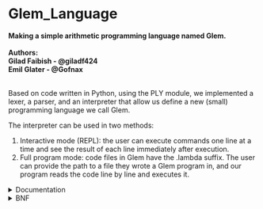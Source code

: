 # Glem_Language
**Making a simple arithmetic programming language named Glem.<br/><br/>**
**Authors:<br/>**
**Gilad Faibish - @giladf424<br/>**
**Emil Glater - @Gofnax<br/>**
<br/>

Based on code written in Python, using the PLY module, we implemented
 a lexer, a parser, and an interpreter that allow us define a new
 (small) programming language we call Glem.<br>

The interpreter can be used in two methods:
1. Interactive mode (REPL): the user can execute commands one line
 at a time and see the result of each line immediately after execution.
2. Full program mode: code files in Glem have the .lambda suffix. The
 user can provide the path to a file they wrote a Glem program in, and
 our program reads the code line by line and executes it.<br>

<details>
<summary> Documentation </summary>

***Data Types:***<br>
In Glem we support the usage of integers and boolean values,<br>
where all the values are immutable, and there are no variable assignments.<br>
<br>
With this, you can use basic arithmetic operations:
* Addition (+)
* Subtraction (-)
* Multiplication (*)
* Division (integer division) (/)
* Modulo (%)
  
and boolean and comparison operations:
* AND (&&)
* OR (||)
* NOT (!)
* Equality to (==)
* Not queal to (!=)
* Greater than (>)
* Less than (<)
* Greater than or equal to (>=)
* Less than or equal to (<=)
<br>

***Basic Usage:***<br>
The basic way to make use of Glem is to write one-line expressions,<br>
for which the interpreter will print the result. In addition, you can<br>
write an expression inside an expression, as shown below. At the end<br>
of each line, there has to be a ```;``` for the language to recognize<br>
the expression written as a statement it can execute.<br>
For example:
```
>>> 3 + 5;
8
>>> 12 >= 4;
true
>>> 4 * (5 + 2);
28
```
<br>

***Functions:***<br>
In Glem, you can define functions using the keyword ```mey``` and call them<br>
anywhere in the code from the point of their definition onwards.<br>
As Glem doesn't support variable assignment, writing a function that<br>
executes multiple statement won't affect that function's returned value,<br>
and only the result of the last statement will be returned.<br>
<br>
The format of a function definition is:<br>
```
mey {function_name, (arg1, arg2, ...)}
{statement; statement; ...; statement;};
```

For example, let's look at the definition of the function ```addOne``` that<br>
receives an integer and returns its value increased by 1:<br>
```
>>> mey {addOne, (n)} {n + 1;};
addOne defined.
```

The format of calling a function is:
```
function_name(arg1, arg2, arg3, ...);
```

Continuing with our example, assuming we defined ```addOne``` earlier in our<br>
code, to call it we simply need to write its name, followed by brackets with<br>
values that correspond to its expected values in them:
```
>>> addOne(3);
4
```

In addition to regular functions, Glem supports the usage of anonymous<br>
functions (lambda function/expressions). These allow you to write code with a higher<br>
level of complexity than a regular statement, but without the need to define<br>
a function beforehand. For Glem to recognize a lamda function, it has to be defined<br>
using the ```lambda``` keyword.<br>
<br>
The format of a lambda function, as recognized by Glem is:
```
Lambda param.(expression)
```
Where ```param``` can be switched with any other identifier for the parameter<br>
the lambda function expects to receive, and any expression can be written inside<br>
the brackets.<br>
<br>

***Comments:***<br>
Glem allows you to add comments to your code to elevate its readability just like<br>
many other languages. To insert a comment in the code you simply need to wrap it<br>
with ```#```'s.<br>
For example:
```
...
3 + 5;  # Example code #
addThree(13);  # Works like addOne but increase value by 3 #
5 * 2 # You can even put a comment in the middle of a statement # + true;
...
```


</details>

<details>
<summary>BNF</summary>
<br>
The syntax of Glem is as follows:<br>
  
```
program ::= statement_list

statement_list ::= statement_list statement
                 | statement

statement ::= expression ";"
            | function_definition
            | expression_lambda

expression ::= expression "+" expression
             | expression "-" expression
             | expression "*" expression
             | expression "/" expression
             | expression "%" expression
             | expression "&&" expression
             | expression "||" expression
             | expression "!=" expression
             | expression "==" expression
             | expression ">" expression
             | expression "<" expression
             | expression ">=" expression
             | expression "<=" expression
             | "!" expression
             | "(" expression ")"
             | number
             | boolean
             | identifier
             | identifier "(" param_list ")"
             | "lambda" identifier "." "(" expression ")"

function_definition ::= "mey" "{" identifier "," "(" arg_list ")" "}" "{" statement_list "}" ";"

arg_list ::= identifier
           | identifier "," arg_list

param_list ::= expression
             | expression "," param_list
```
</details>
